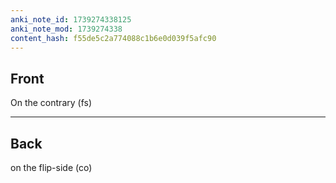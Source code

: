```yaml
---
anki_note_id: 1739274338125
anki_note_mod: 1739274338
content_hash: f55de5c2a774088c1b6e0d039f5afc90
---
```


## Front

On the contrary (fs)

<hr/>

## Back

on the flip-side (co)